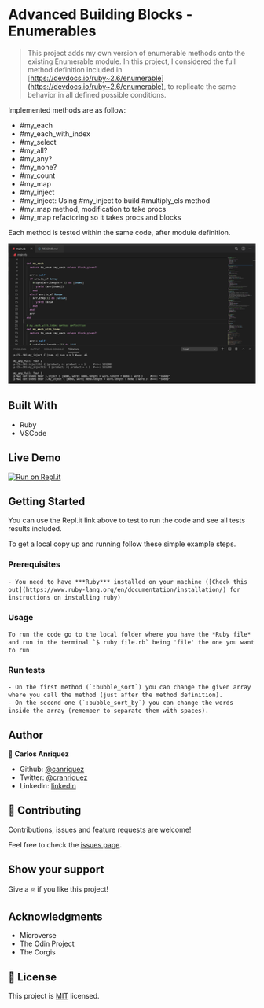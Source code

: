 # Advanced Building Blocks - Enumerables

> This project adds my own version of enumerable methods onto the existing Enumerable module. In this project, I considered the full method definition included in [https://devdocs.io/ruby~2.6/enumerable](https://devdocs.io/ruby~2.6/enumerable), to replicate the same behavior in all defined possible conditions.

Implemented methods are as follow:
- #my_each
- #my_each_with_index
- #my_select
- #my_all?
- #my_any?
- #my_none?
- #my_count
- #my_map
- #my_inject
- #my_inject: Using #my_inject to build #multiply_els method
- #my_map method, modification to take procs
- #my_map refactoring so it takes procs and blocks

Each method is tested within the same code, after module definition.


![screenshot](./app_screenshot.png)


## Built With

- Ruby
- VSCode

## Live Demo

[![Run on Repl.it](https://repl.it/badge/github/canriquez/enumerable)](https://repl.it/github/canriquez/enumerable)


## Getting Started

You can use the Repl.it link above to test to run the code and see all tests results included.


To get a local copy up and running follow these simple example steps.

### Prerequisites
    - You need to have ***Ruby*** installed on your machine ([Check this out](https://www.ruby-lang.org/en/documentation/installation/) for instructions on installing ruby)

### Usage
    To run the code go to the local folder where you have the *Ruby file* and run in the terminal `$ ruby file.rb` being 'file' the one you want to run

### Run tests
    - On the first method (`:bubble_sort`) you can change the given array where you call the method (just after the method definition).
    - On the second one (`:bubble_sort_by`) you can change the words inside the array (remember to separate them with spaces).


## Author

👤 **Carlos Anriquez**

- Github: [@canriquez](https://github.com/canriquez)
- Twitter: [@cranriquez](https://twitter.com/cranriquez)
- Linkedin: [linkedin](https://www.linkedin.com/in/carlosanriquez/)

## 🤝 Contributing

Contributions, issues and feature requests are welcome!

Feel free to check the [issues page](issues/).

## Show your support

Give a ⭐️ if you like this project!

## Acknowledgments

- Microverse
- The Odin Project
- The Corgis

## 📝 License

This project is [MIT](./license.md) licensed.
